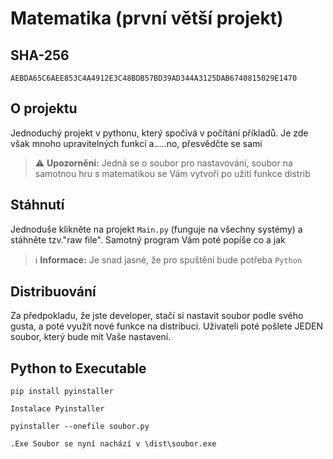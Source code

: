 # Matematika (první větší projekt)

## SHA-256
```SHA-256
AEBDA65C6AEE853C4A4912E3C48BDB57BD39AD344A3125DAB6740815029E1470
```

## O projektu

Jednoduchý projekt v pythonu, který spočívá v počítání příkladů. Je zde však mnoho upravitelných funkcí a.....no, přesvědčte se sami
> ⚠️ **Upozornění:**
> Jedná se o soubor pro nastavování, soubor na samotnou hru s matematikou se Vám vytvoří po užití funkce distrib

## Stáhnutí

Jednoduše klikněte na projekt `Main.py` (funguje na všechny systémy) a stáhněte tzv."raw file". Samotný program Vám poté popíše co a jak
> ℹ️ **Informace:**
> Je snad jasné, že pro spuštění bude potřeba `Python`


## Distribuování

Za předpokladu, že jste developer, stačí si nastavit soubor podle svého gusta, a poté využít nové funkce na distribuci. Uživateli poté pošlete JEDEN soubor, který bude mít Vaše nastavení.

## Python to Executable

```
pip install pyinstaller
```
`Instalace Pyinstaller`
```
pyinstaller --onefile soubor.py
```
`.Exe Soubor se nyní nachází v \dist\soubor.exe`

